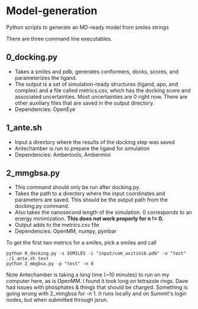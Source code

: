# Model-generation
Python scripts to generate an MD-ready model from smiles strings

There are three command line executables.

## 0_docking.py
* Takes a smiles and pdb, generates conformers, docks, scores, and parameterizes the ligand.
* The output is a set of simulation-ready structures (ligand, apo, and complex) and a file called metrics.csv, which has the docking score and associated uncertainties. Most uncertainties are 0 right now. There are other auxiliary files that are saved in the output directory.
* Dependencies: OpenEye

## 1_ante.sh
* Input a directory where the results of the docking step was saved
* Antechamber is run to prepare the ligand for simulation
* Dependencies: Ambertools, Ambermini

## 2_mmgbsa.py
* This command should only be run after docking.py. 
* Takes the path to a directory where the input coordinates and parameters are saved. This should be the output path from the docking.py command.
* Also takes the nanosecond length of the simulation. 0 corresponds to an energy minimization. <b> This does not work properly for n != 0.</b>
* Output adds to the metrics.csv file
* Dependencies: OpenMM, numpy, pymbar


To get the first two metrics for a smiles, pick a smiles and call
~~~
python 0_docking.py -s $SMILES -i "input/com_axitinib.pdb" -o "test"
./1_ante.sh test
python 2_mmgbsa.py -p "test" -n 0 
~~~


Note
Antechamber is taking a long time (~10 minutes) to run on my computer here, as is OpenMM. I found it took long on tetrazole rings. Dave had issues with phosphates & things that should be charged. 
Something is going wrong with 2_mmgbsa for -n 1. It runs locally and on Summit's login nodes, but when submitted through jsrun.
